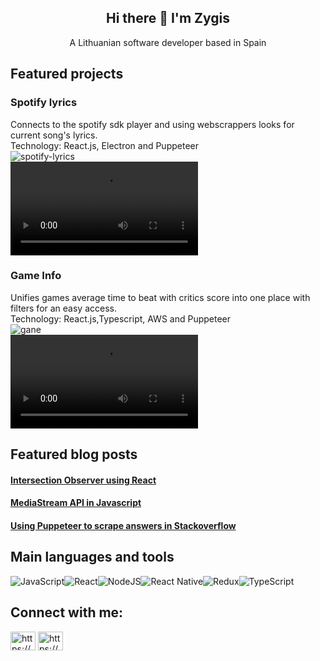 

<h2 align='center'>
  Hi there 👋 I'm Zygis
</h2>

<p align='center'>
  A Lithuanian software developer based in Spain
</p>

## Featured projects

### Spotify lyrics
Connects to the spotify sdk player and using webscrappers looks for current song's lyrics.
<br/>
Technology: React.js, Electron and Puppeteer
<br/>
![spotify-lyrics](https://user-images.githubusercontent.com/54106114/158080674-480d3809-0b76-484a-9992-77253c6942fa.jpg)
<br/>
![Video demo](https://user-images.githubusercontent.com/54106114/158079678-cb8cd8f8-ec15-4062-b207-23d48ab58940.mp4)

### Game Info
Unifies games average time to beat with critics score into one place with filters for an easy access.
<br/>
Technology: React.js,Typescript, AWS and Puppeteer
<br/>
![gane](https://user-images.githubusercontent.com/54106114/158080746-00dfe92a-ad9f-4ffc-a246-6de62a5eb051.gif)
<br/>
![Video demo](https://user-images.githubusercontent.com/54106114/158079926-968f6942-ed23-4094-b8a0-fa76ddf75448.mp4)

## Featured blog posts

#### [Intersection Observer using React](https://dev.to/producthackers/intersection-observer-using-react-49ko)
#### [MediaStream API in Javascript](https://dev.to/producthackers/mediastream-api-in-javascript-16h2)
#### [Using Puppeteer to scrape answers in Stackoverflow](https://dev.to/producthackers/using-puppeteer-to-scrape-answers-in-stackoverflow-4608)

## Main languages and tools

![JavaScript](https://img.shields.io/badge/javascript-%23323330.svg?style=for-the-badge&logo=javascript&logoColor=%23F7DF1E)![React](https://img.shields.io/badge/react-%2320232a.svg?style=for-the-badge&logo=react&logoColor=%2361DAFB)![NodeJS](https://img.shields.io/badge/node.js-6DA55F?style=for-the-badge&logo=node.js&logoColor=white)![React Native](https://img.shields.io/badge/react_native-%2320232a.svg?style=for-the-badge&logo=react&logoColor=%2361DAFB)![Redux](https://img.shields.io/badge/redux-%23593d88.svg?style=for-the-badge&logo=redux&logoColor=white)![TypeScript](https://img.shields.io/badge/typescript-%23007ACC.svg?style=for-the-badge&logo=typescript&logoColor=white)

## Connect with me:

<p align="left">
<a href="https://dev.to/zygiss22" target="blank"><img align="center" src="https://raw.githubusercontent.com/rahuldkjain/github-profile-readme-generator/master/src/images/icons/Social/devto.svg" alt="https://dev.to/zygiss22" height="30" width="40" /></a>
<a href="https://www.linkedin.com/in/zygimantas-sniurevicius/" target="blank"><img align="center" src="https://raw.githubusercontent.com/rahuldkjain/github-profile-readme-generator/master/src/images/icons/Social/linked-in-alt.svg" alt="https://www.linkedin.com/in/zygimantas-sniurevicius/" height="30" width="40" /></a>
</p>




